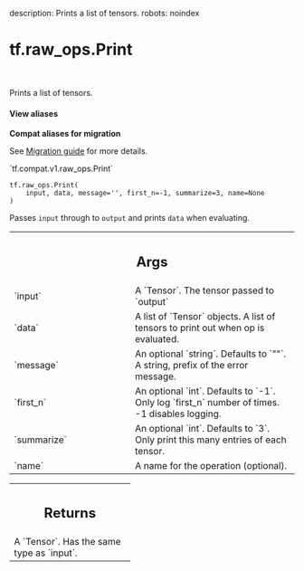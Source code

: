 description: Prints a list of tensors.
robots: noindex

# tf.raw_ops.Print

<!-- Insert buttons and diff -->

<table class="tfo-notebook-buttons tfo-api nocontent" align="left">

</table>



Prints a list of tensors.


<section class="expandable">
  <h4 class="showalways">View aliases</h4>
  <p>
<b>Compat aliases for migration</b>
<p>See
<a href="https://www.tensorflow.org/guide/migrate">Migration guide</a> for
more details.</p>
<p>`tf.compat.v1.raw_ops.Print`</p>
</p>
</section>

<pre class="devsite-click-to-copy prettyprint lang-py tfo-signature-link">
<code>tf.raw_ops.Print(
    input, data, message=&#x27;&#x27;, first_n=-1, summarize=3, name=None
)
</code></pre>



<!-- Placeholder for "Used in" -->

Passes `input` through to `output` and prints `data` when evaluating.

<!-- Tabular view -->
 <table class="responsive fixed orange">
<colgroup><col width="214px"><col></colgroup>
<tr><th colspan="2"><h2 class="add-link">Args</h2></th></tr>

<tr>
<td>
`input`<a id="input"></a>
</td>
<td>
A `Tensor`. The tensor passed to `output`
</td>
</tr><tr>
<td>
`data`<a id="data"></a>
</td>
<td>
A list of `Tensor` objects.
A list of tensors to print out when op is evaluated.
</td>
</tr><tr>
<td>
`message`<a id="message"></a>
</td>
<td>
An optional `string`. Defaults to `""`.
A string, prefix of the error message.
</td>
</tr><tr>
<td>
`first_n`<a id="first_n"></a>
</td>
<td>
An optional `int`. Defaults to `-1`.
Only log `first_n` number of times. -1 disables logging.
</td>
</tr><tr>
<td>
`summarize`<a id="summarize"></a>
</td>
<td>
An optional `int`. Defaults to `3`.
Only print this many entries of each tensor.
</td>
</tr><tr>
<td>
`name`<a id="name"></a>
</td>
<td>
A name for the operation (optional).
</td>
</tr>
</table>



<!-- Tabular view -->
 <table class="responsive fixed orange">
<colgroup><col width="214px"><col></colgroup>
<tr><th colspan="2"><h2 class="add-link">Returns</h2></th></tr>
<tr class="alt">
<td colspan="2">
A `Tensor`. Has the same type as `input`.
</td>
</tr>

</table>

